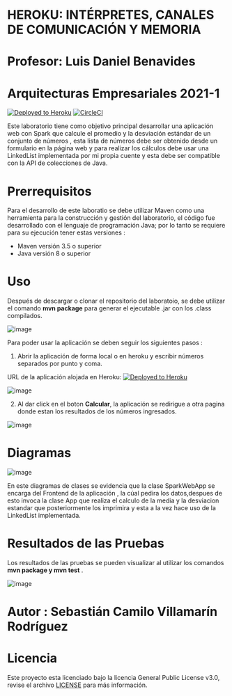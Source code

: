 # HEROKU: INTÉRPRETES, CANALES DE COMUNICACIÓN Y MEMORIA
# Profesor: Luis Daniel Benavides
# Arquitecturas Empresariales 2021-1

[![Deployed to Heroku](https://www.herokucdn.com/deploy/button.png)](https://calm-tor-18625.herokuapp.com/villamarin)
[![CircleCI](https://circleci.com/gh/svillamarin27/CVDS2-LAB6-2020-2.svg?style=svg)](https://app.circleci.com/pipelines/github/svillamarin27/AREP-Lab2)

Este laboratorio tiene como objetivo principal desarrollar una aplicación web con Spark que calcule el promedio y la desviación estándar de un conjunto de números , esta lista de números debe ser obtenido desde un formulario en la página web y para realizar los cálculos debe usar una LinkedList implementada por mi propia cuente y esta debe ser compatible con la API de colecciones de Java.

# Prerrequisitos
Para el desarrollo de este laboratio se debe utilizar Maven como una herramienta para la construcción y gestión del laboratorio, el código fue desarrollado con el lenguaje de programación Java; por lo tanto se requiere para su ejecución tener estas versiones :
  - Maven versión 3.5 o superior
  - Java versión 8 o superior
  
# Uso

Después de descargar o clonar el repositorio del laboratoio, se debe utilizar el comando **mvn package** para generar el ejecutable .jar con los .class compilados.

![image](https://user-images.githubusercontent.com/37603257/107104497-e7478200-67ef-11eb-96a3-e20daa820e90.png)

Para poder usar la aplicación se deben seguir los siguientes pasos :
  1. Abrir la aplicación de forma local o en heroku y escribir números separados por punto y coma.
  
   URL de la aplicación alojada en Heroku: [![Deployed to Heroku](https://www.herokucdn.com/deploy/button.png)](https://calm-tor-18625.herokuapp.com/villamarin)
    
   ![image](https://user-images.githubusercontent.com/37603257/107104726-dcd9b800-67f0-11eb-8de1-413907448a49.png)
  
  2. Al dar click en el boton **Calcular**, la aplicación se redirigue a otra pagina donde estan los resultados de los números ingresados.
  
  ![image](https://user-images.githubusercontent.com/37603257/107104835-67221c00-67f1-11eb-8b85-262904702b76.png)
  
# Diagramas 

![image](https://user-images.githubusercontent.com/37603257/107105117-be74bc00-67f2-11eb-9911-e226535f04ce.png)

En este diagramas de clases se evidencia que la clase SparkWebApp se encarga del Frontend de la aplicación , la cúal pedira los datos,despues de esto invoca la clase App que realiza el calculo de la media y la desviacion estandar que posteriormente los imprimira y esta a la vez hace uso de la LinkedList implementada.

# Resultados de las Pruebas

Los resultados de las pruebas se pueden visualizar al utilizar los comandos **mvn package y mvn test** .

![image](https://user-images.githubusercontent.com/37603257/107105340-c41ed180-67f3-11eb-964e-8a3fcc0eb2e7.png)

# Autor : Sebastián Camilo Villamarín Rodríguez

# Licencia

Este proyecto esta licenciado bajo la licencia General Public License v3.0, revise el archivo [LICENSE](LICENSE) para más información.
    
